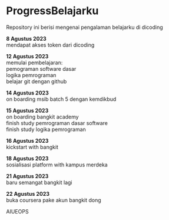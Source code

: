 # ProgressBelajarku
Repository ini berisi mengenai pengalaman belajarku di dicoding

**8 Agustus 2023**
<br>mendapat akses token dari dicoding

**12 Agustus 2023**
<br>memulai pembelajaran:
<br>pemograman software dasar 
<br>logika pemrograman
<br>belajar git dengan github

**14 Agustus 2023**
<br>on boarding msib batch 5 dengan kemdikbud

**15 Agustus 2023**
<br>on boarding bangkit academy
<br>finish study pemrograman dasar software
<br>finish study logika pemrograman

**16 Agustus 2023**
<br>kickstart with bangkit

**18 Agustus 2023**
<br>sosialisasi platform with kampus merdeka

**21 Agustus 2023**
<br>baru semangat bangkit lagi

**22 Agustus 2023**
<br>buka coursera pake akun bangkit dong

AIUEOPS

